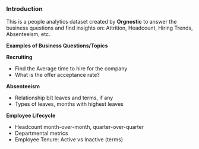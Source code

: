 ### Introduction
This is a people analytics dataset created by **Orgnostic** to answer the business questions and find insights on: Attrition, Headcount, Hiring Trends, Absenteeism, etc.

**Examples of Business Questions/Topics**

**Recruiting**
- Find the Average time to hire for the company
- What is the offer acceptance rate?

**Absenteeism**
- Relationship b/t leaves and terms, if any
- Types of leaves, months with highest leaves

**Employee Lifecycle**
- Headcount month-over-month, quarter-over-quarter
- Departmental metrics
- Employee Tenure: Active vs Inactive (terms)
